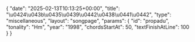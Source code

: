 {
    "date": "2025-02-13T10:13:25+00:00",
    "title": "\u0424\u043b\u0435\u0439\u0442\u0438\u0441\u0442",
    "type": "miscellaneous",
    "layout": "songpage",
    "params": {
        "id": "propadu",
        "tonality": "Hm",
        "year": "1998",
        "chordsStartAt": 50,
        "textFinishAtLine": 100
    }
}